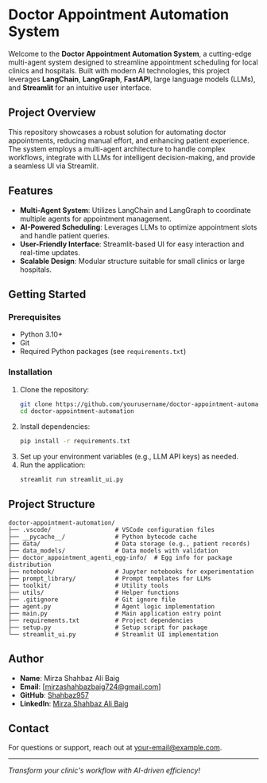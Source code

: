# Doctor Appointment Automation System

Welcome to the **Doctor Appointment Automation System**, a cutting-edge multi-agent system designed to streamline appointment scheduling for local clinics and hospitals. Built with modern AI technologies, this project leverages **LangChain**, **LangGraph**, **FastAPI**, large language models (LLMs), and **Streamlit** for an intuitive user interface.

## Project Overview
This repository showcases a robust solution for automating doctor appointments, reducing manual effort, and enhancing patient experience. The system employs a multi-agent architecture to handle complex workflows, integrate with LLMs for intelligent decision-making, and provide a seamless UI via Streamlit.

## Features
- **Multi-Agent System**: Utilizes LangChain and LangGraph to coordinate multiple agents for appointment management.
- **AI-Powered Scheduling**: Leverages LLMs to optimize appointment slots and handle patient queries.
- **User-Friendly Interface**: Streamlit-based UI for easy interaction and real-time updates.
- **Scalable Design**: Modular structure suitable for small clinics or large hospitals.

## Getting Started

### Prerequisites
- Python 3.10+
- Git
- Required Python packages (see `requirements.txt`)

### Installation
1. Clone the repository:
   ```bash
   git clone https://github.com/yourusername/doctor-appointment-automation.git
   cd doctor-appointment-automation
   ```
2. Install dependencies:
   ```bash
   pip install -r requirements.txt
   ```
3. Set up your environment variables (e.g., LLM API keys) as needed.
4. Run the application:
   ```bash
   streamlit run streamlit_ui.py
   ```

## Project Structure
```
doctor-appointment-automation/
├── .vscode/                  # VSCode configuration files
├── __pycache__/              # Python bytecode cache
├── data/                     # Data storage (e.g., patient records)
├── data_models/              # Data models with validation
├── doctor_appointment_agenti_egg-info/  # Egg info for package distribution
├── notebook/                 # Jupyter notebooks for experimentation
├── prompt_library/           # Prompt templates for LLMs
├── toolkit/                  # Utility tools
├── utils/                    # Helper functions
├── .gitignore                # Git ignore file
├── agent.py                  # Agent logic implementation
├── main.py                   # Main application entry point
├── requirements.txt          # Project dependencies
├── setup.py                  # Setup script for package
└── streamlit_ui.py           # Streamlit UI implementation
```

## Author
- **Name**: Mirza Shahbaz Ali Baig
- **Email**: [mirzashahbazbaig724@gmail.com]
- **GitHub**: [Shahbaz957](https://github.com/shahbaz957)
- **LinkedIn**: [Mirza Shahbaz Ali Baig](https://www.linkedin.com/in/mirza-shahbaz-ali-baig-3391b3248/)

## Contact
For questions or support, reach out at [your-email@example.com](mailto:mirzashahbazbaig724@gmail.com).

---

*Transform your clinic's workflow with AI-driven efficiency!*
